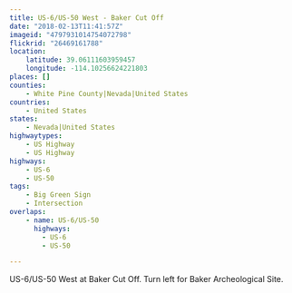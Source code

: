 ```yaml
---
title: US-6/US-50 West - Baker Cut Off
date: "2018-02-13T11:41:57Z"
imageid: "4797931014754072798"
flickrid: "26469161788"
location:
    latitude: 39.06111603959457
    longitude: -114.10256624221803
places: []
counties:
    - White Pine County|Nevada|United States
countries:
    - United States
states:
    - Nevada|United States
highwaytypes:
    - US Highway
    - US Highway
highways:
    - US-6
    - US-50
tags:
    - Big Green Sign
    - Intersection
overlaps:
    - name: US-6/US-50
      highways:
        - US-6
        - US-50

---
```

US-6/US-50 West at Baker Cut Off.  Turn left for Baker Archeological Site.